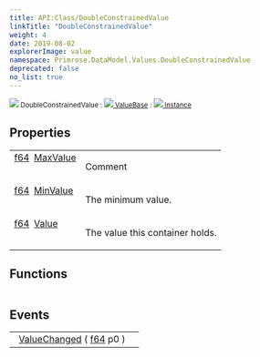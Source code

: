 ```yaml
---
title: API:Class/DoubleConstrainedValue
linkTitle: "DoubleConstrainedValue"
weight: 4
date: 2019-08-02
explorerImage: value
namespace: Primrose.DataModel.Values.DoubleConstrainedValue
deprecated: false
no_list: true
---
```

<small class="inheritance">
<span class="" href="/docs/api-reference/Class/DoubleConstrainedValue"><img src="/icons/silk/value.png"/>&nbsp;DoubleConstrainedValue</span>&nbsp;:&nbsp;<a class="" href="/docs/api-reference/Class/ValueBase"><img src="/icons/silk/value.png"/>&nbsp;ValueBase</a>&nbsp;:&nbsp;<a class="" href="/docs/api-reference/Class/Instance"><img src="/icons/silk/default.png"/>&nbsp;Instance</a></small>
 
## Properties
 
<table class="studiohide">
<tbody>
<tr class="function-row ">
<td style="vertical-align:top;white-space:normal;">
<div>
<a class="type" href="/docs/api-reference/System/Primitives#double">f64</a><span class="method-body" style="text-indent: -2em; padding-left: 0.5em"><a class="name" href="MaxValue">MaxValue</a></span></td>
<td style="vertical-align:top;white-space:normal;">
<p>
Comment
</p></td>
</tr>

<tr class="function-row ">
<td style="vertical-align:top;white-space:normal;">
<div>
<a class="type" href="/docs/api-reference/System/Primitives#double">f64</a><span class="method-body" style="text-indent: -2em; padding-left: 0.5em"><a class="name" href="MinValue">MinValue</a></span></td>
<td style="vertical-align:top;white-space:normal;">
<p>
The minimum value.
</p></td>
</tr>

<tr class="function-row ">
<td style="vertical-align:top;white-space:normal;">
<div>
<a class="type" href="/docs/api-reference/System/Primitives#double">f64</a><span class="method-body" style="text-indent: -2em; padding-left: 0.5em"><a class="name" href="Value">Value</a></span></td>
<td style="vertical-align:top;white-space:normal;">
<p>
The value this container holds.
</p></td>
</tr>

</tbody>
</table>
 
## Functions
 
<table class="studiohide">
<tbody>
</tbody>
</table>
 
## Events
 
<table class="studiohide">
<tbody>
<tr class="function-row ">
<td style="vertical-align:top;white-space:normal;">
<span class="event-body" style="text-indent: -2em; padding-left: 0.5em"><a class="event-name " href="ValueChanged">ValueChanged</a></span><span style="display: inline-block">&nbsp;( <span class="param" style="white-space: nowrap"><a class="type" href="/docs/api-reference/System/Primitives#double">f64</a> p0</span> )</span></span></td>
<td style="vertical-align:top;white-space:normal;">
</td>
</tr>

</tbody>
</table>
<b>
</b>
<div class="inheritors">
<ul class="root">
</ul>
</div>
